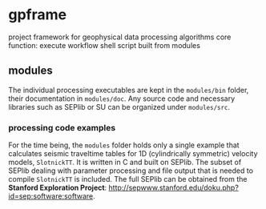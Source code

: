 # gpframe
project framework for geophysical data processing algorithms
core function: execute workflow shell script built from modules

## modules
The individual processing executables are kept in the `modules/bin` folder,
their documentation in `modules/doc`.  Any source code and necessary libraries
such as SEPlib or SU can be organized under `modules/src`.

### processing code examples
For the time being, the `modules` folder holds only a single example that
calculates seismic traveltime tables for 1D (cylindrically symmetric)
velocity models, `SlotnickTT`.  It is written in C and built on SEPlib.  The
subset of SEPlib dealing with parameter processing and file output that is
needed to compile `SlotnickTT` is included.  The full SEPlib can be obtained
from the **Stanford Exploration Project**: http://sepwww.stanford.edu/doku.php?id=sep:software:software.
